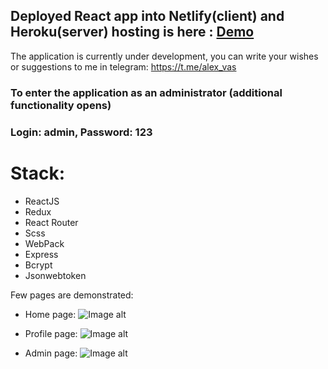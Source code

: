 ## Deployed React app into Netlify(client) and Heroku(server) hosting is here : [Demo](https://react-internal-app.netlify.app/#/)

The application is currently under development, you can write your wishes or suggestions to me in telegram: https://t.me/alex_vas

### To enter the application as an administrator (additional functionality opens)
### Login: admin, Password: 123

# Stack:
- ReactJS
- Redux
- React Router
- Scss
- WebPack
- Express
- Bcrypt
- Jsonwebtoken

Few pages are demonstrated:

- Home page: 
![Image alt](https://res.cloudinary.com/dmvpr1sfp/image/upload/v1620154050/homePage_vkcehf.png)

- Profile page:
![Image alt](https://res.cloudinary.com/dmvpr1sfp/image/upload/v1620154137/profilePage_t0zanx.png)

- Admin page:
![Image alt](https://res.cloudinary.com/dmvpr1sfp/image/upload/v1620154612/settingPage_iji5c3.png)
